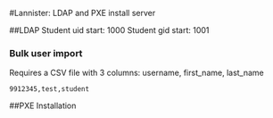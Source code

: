 #Lannister: LDAP and PXE install server

##LDAP
Student uid start: 1000
Student gid start: 1001

### Bulk user import
Requires a CSV file with 3 columns: username, first_name, last_name

`9912345,test,student`

##PXE Installation


